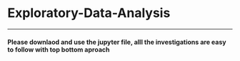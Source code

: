 # Exploratory-Data-Analysis
----------
#### Please downlaod and use the jupyter file, alll the investigations are easy to follow with top bottom aproach 
